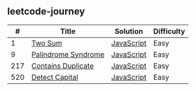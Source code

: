 ## leetcode-journey ##
|  #  |  Title  |  Solution  |  Difficulty  |
|-----|---------|------------|--------------|
|1|[Two Sum](https://leetcode.com/problems/two-sum/) | [JavaScript]()|Easy|
|9|[Palindrome Syndrome](https://leetcode.com/problems/palindrome-number/) | [JavaScript]()|Easy|
|217|[Contains Duplicate](https://leetcode.com/problems/contains-duplicate/submissions/868934183/) | [JavaScript]()|Easy|
|520|[Detect Capital](https://leetcode.com/problems/detect-capital/) | [JavaScript](./leetcode/520.%20Detect%20Capital/520.%20Detect%20Capital.js)|Easy|
